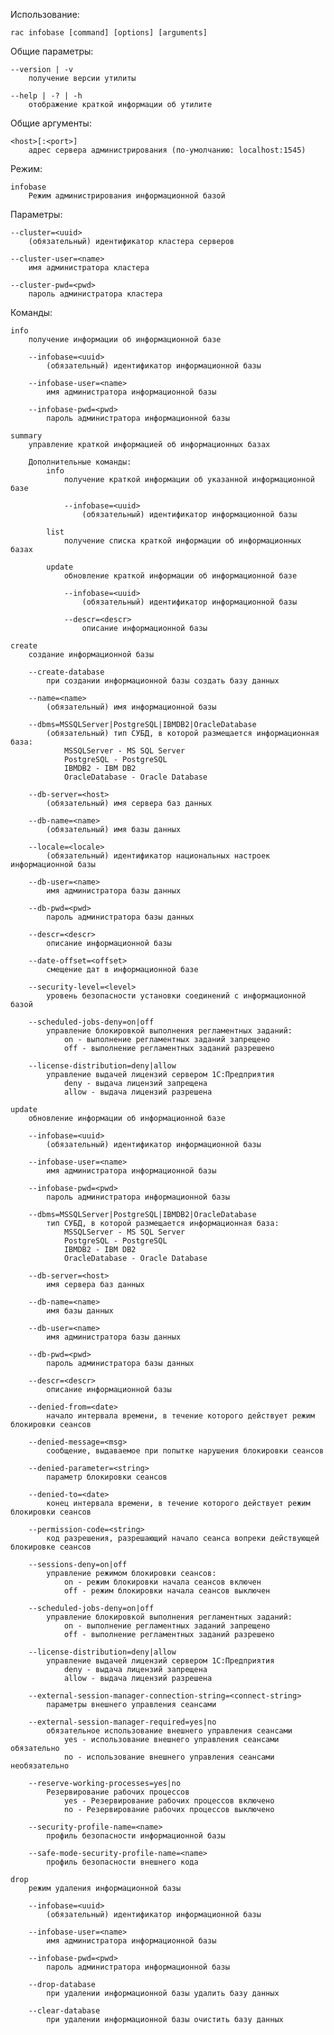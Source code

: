Использование:

```bach
rac infobase [command] [options] [arguments]
```

Общие параметры:

    --version | -v
        получение версии утилиты

    --help | -? | -h
        отображение краткой информации об утилите

Общие аргументы:

    <host>[:<port>]
        адрес сервера администрирования (по-умолчанию: localhost:1545)

Режим:

    infobase
        Режим администрирования информационной базой

Параметры:

    --cluster=<uuid>
        (обязательный) идентификатор кластера серверов

    --cluster-user=<name>
        имя администратора кластера

    --cluster-pwd=<pwd>
        пароль администратора кластера

Команды:

    info
        получение информации об информационной базе

        --infobase=<uuid>
            (обязательный) идентификатор информационной базы

        --infobase-user=<name>
            имя администратора информационной базы

        --infobase-pwd=<pwd>
            пароль администратора информационной базы

    summary
        управление краткой информацией об информационных базах

        Дополнительные команды:
            info
                получение краткой информации об указанной информационной базе

                --infobase=<uuid>
                    (обязательный) идентификатор информационной базы

            list
                получение списка краткой информации об информационных базах

            update
                обновление краткой информации об информационной базе

                --infobase=<uuid>
                    (обязательный) идентификатор информационной базы

                --descr=<descr>
                    описание информационной базы

    create
        создание информационной базы

        --create-database
            при создании информационной базы создать базу данных

        --name=<name>
            (обязательный) имя информационной базы

        --dbms=MSSQLServer|PostgreSQL|IBMDB2|OracleDatabase
            (обязательный) тип СУБД, в которой размещается информационная база:
                MSSQLServer - MS SQL Server
                PostgreSQL - PostgreSQL
                IBMDB2 - IBM DB2
                OracleDatabase - Oracle Database

        --db-server=<host>
            (обязательный) имя сервера баз данных

        --db-name=<name>
            (обязательный) имя базы данных

        --locale=<locale>
            (обязательный) идентификатор национальных настроек информационной базы

        --db-user=<name>
            имя администратора базы данных

        --db-pwd=<pwd>
            пароль администратора базы данных

        --descr=<descr>
            описание информационной базы

        --date-offset=<offset>
            смещение дат в информационной базе

        --security-level=<level>
            уровень безопасности установки соединений с информационной базой

        --scheduled-jobs-deny=on|off
            управление блокировкой выполнения регламентных заданий:
                on - выполнение регламентных заданий запрещено
                off - выполнение регламентных заданий разрешено

        --license-distribution=deny|allow
            управление выдачей лицензий сервером 1С:Предприятия
                deny - выдача лицензий запрещена
                allow - выдача лицензий разрешена

    update
        обновление информации об информационной базе

        --infobase=<uuid>
            (обязательный) идентификатор информационной базы

        --infobase-user=<name>
            имя администратора информационной базы

        --infobase-pwd=<pwd>
            пароль администратора информационной базы

        --dbms=MSSQLServer|PostgreSQL|IBMDB2|OracleDatabase
            тип СУБД, в которой размещается информационная база:
                MSSQLServer - MS SQL Server
                PostgreSQL - PostgreSQL
                IBMDB2 - IBM DB2
                OracleDatabase - Oracle Database

        --db-server=<host>
            имя сервера баз данных

        --db-name=<name>
            имя базы данных

        --db-user=<name>
            имя администратора базы данных

        --db-pwd=<pwd>
            пароль администратора базы данных

        --descr=<descr>
            описание информационной базы

        --denied-from=<date>
            начало интервала времени, в течение которого действует режим блокировки сеансов

        --denied-message=<msg>
            сообщение, выдаваемое при попытке нарушения блокировки сеансов

        --denied-parameter=<string>
            параметр блокировки сеансов

        --denied-to=<date>
            конец интервала времени, в течение которого действует режим блокировки сеансов

        --permission-code=<string>
            код разрешения, разрешающий начало сеанса вопреки действующей блокировке сеансов

        --sessions-deny=on|off
            управление режимом блокировки сеансов:
                on - режим блокировки начала сеансов включен
                off - режим блокировки начала сеансов выключен

        --scheduled-jobs-deny=on|off
            управление блокировкой выполнения регламентных заданий:
                on - выполнение регламентных заданий запрещено
                off - выполнение регламентных заданий разрешено

        --license-distribution=deny|allow
            управление выдачей лицензий сервером 1С:Предприятия
                deny - выдача лицензий запрещена
                allow - выдача лицензий разрешена

        --external-session-manager-connection-string=<connect-string>
            параметры внешнего управления сеансами

        --external-session-manager-required=yes|no
            обязательное использование внешнего управления сеансами
                yes - использование внешнего управления сеансами обязательно
                no - использование внешнего управления сеансами необязательно

        --reserve-working-processes=yes|no
            Резервирование рабочих процессов
                yes - Резервирование рабочих процессов включено
                no - Резервирование рабочих процессов выключено

        --security-profile-name=<name>
            профиль безопасности информационной базы

        --safe-mode-security-profile-name=<name>
            профиль безопасности внешнего кода

    drop
        режим удаления информационной базы

        --infobase=<uuid>
            (обязательный) идентификатор информационной базы

        --infobase-user=<name>
            имя администратора информационной базы

        --infobase-pwd=<pwd>
            пароль администратора информационной базы

        --drop-database
            при удалении информационной базы удалить базу данных

        --clear-database
            при удалении информационной базы очистить базу данных